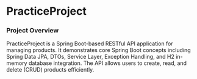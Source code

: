 <h1>PracticeProject</h1>
<h3>Project Overview</h3>
<p>PracticeProject is a Spring Boot-based RESTful API application for managing products. It demonstrates core Spring Boot concepts including Spring Data JPA, DTOs, Service Layer, Exception Handling, and H2 in-memory database integration. The API allows users to create, read, and delete (CRUD) products efficiently.
</p>

